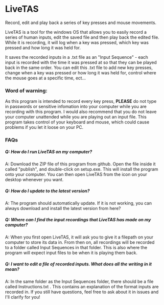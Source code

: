 # LiveTAS
Record, edit and play back a series of key presses and mouse movements.

LiveTAS is a tool for the windows OS that allows you to easily record a series of human inputs, edit the saved file and then play back the edited file.
While it is recording, it will log when a key was pressed, which key was pressed and how long it was held for.

It saves the recorded inputs in a .txt file as an "Input Sequence" - each input is recorded with the time it was pressed at so that they can be played back in the same order.
You can edit this .txt file to add new key presses, change when a key was pressed or how long it was held for, control where the mouse goes at a specific time, ect...

### Word of warning:
As this program is intended to record every key press, **PLEASE** do not type in passwords or sensitive infomation into your computer while you are recording with this program.
I would also recommend that you do not leave your computer unattended while you are playing out an input file. This program takes control of your keyboard and mouse, which could cause problems if you let it loose on your PC.


### FAQs

##### Q: How do I run LiveTAS on my computer?

A: Download the ZIP file of this program from github. Open the file inside it called "publish", and double-click on setup.exe. This will install the program onto your computer.
      You can then open LiveTAS from the icon on your desktop whenever you want.



##### Q: How do I update to the latest version?

A: The program should automatically update. If it is not working, you can always download and install the latest version from here?



##### Q: Where can I find the input recordings that LiveTAS has made on my computer?

A: When you first open LiveTAS, it will ask you to give it a filepath on your computer to store its data in.
      From then on, all recordings will be recorded to a folder called Input Sequences in that folder.
      This is also where the program will expect input files to be when it is playing them back.
      
      
      
##### Q: I want to edit a file of recorded inputs. What does all the writing in it mean?

A: In the same folder as the Input Sequences folder, there should be a file called Instructions.txt . This contains an explanation of the format inputs are recorded in.
      If you still have questions, feel free to ask about it in issues and I'll clarify for you!
